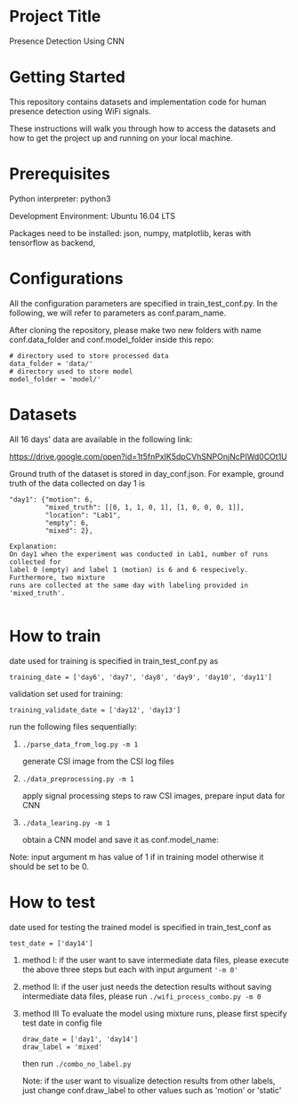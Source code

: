# Project Title
Presence Detection Using CNN

# Getting Started

This repository contains datasets and implementation code for human presence detection using WiFi signals.

These instructions will walk you through how to access the datasets and how to get the project up and running on your local machine.

# Prerequisites
Python interpreter: python3

Development Environment: Ubuntu 16.04 LTS

Packages need to be installed:
json, numpy, matplotlib, keras with tensorflow as backend, 


# Configurations
All the configuration parameters are specified in train_test_conf.py. In the following, we will refer to parameters as conf.param_name.

After cloning the repository, please make two new folders with name conf.data_folder and conf.model_folder
inside this repo:

```
# directory used to store processed data
data_folder = 'data/'
# directory used to store model
model_folder = 'model/'
````

# Datasets
All 16 days' data are available in the following link:

https://drive.google.com/open?id=1t5fnPxIK5dpCVhSNPOnjNcPIWd0COt1U


Ground truth of the dataset is stored in day_conf.json. For example, ground truth of 
the data collected on day 1 is 

```
"day1": {"motion": 6, 
         "mixed_truth": [[0, 1, 1, 0, 1], [1, 0, 0, 0, 1]], 
         "location": "Lab1", 
         "empty": 6, 
         "mixed": 2}, 
         
Explanation: 
On day1 when the experiment was conducted in Lab1, number of runs collected for 
label 0 (empty) and label 1 (motion) is 6 and 6 respecively. Furthermore, two mixture 
runs are collected at the same day with labeling provided in 'mixed_truth'.     
     
```


# How to train
date used for training is specified in train_test_conf.py as 
```
training_date = ['day6', 'day7', 'day8', 'day9', 'day10', 'day11']
```
validation set used for training:
```
training_validate_date = ['day12', 'day13']
```

run the following files sequentially:
1. ```./parse_data_from_log.py -m 1 ```
    
    generate CSI image from the CSI log files
2. ```./data_preprocessing.py -m 1 ```
    
    apply signal processing steps to raw CSI images, prepare input data for CNN
3. ```./data_learing.py -m 1 ```

    obtain a CNN model and save it as conf.model_name:
  
Note: input argument m has value of 1 if in training model otherwise it should be set to be 0.
# How to test
date used for testing the trained model is specified in train_test_conf as
```
test_date = ['day14']
```
1. method I: if the user want to save intermediate data files, please execute the above three 
    steps but each with input argument ```'-m 0'```

2. method II: 
    if the user just needs the detection results without saving intermediate data files, please run 
    ```./wifi_process_combo.py -m 0```

3. method III
    To evaluate the model using mixture runs, please first specify test date in config file

    ```
    draw_date = ['day1', 'day14']
    draw_label = 'mixed'
    ```
    then run ```./combo_no_label.py ```

    Note: if the user want to visualize detection results from other labels, just change conf.draw_label 
    to other values such as 'motion' or 'static'



